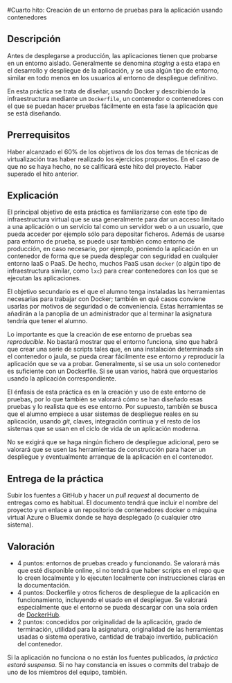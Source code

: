 #Cuarto hito: Creación de un entorno de pruebas para la aplicación usando contenedores

Descripción
-----------------

Antes de desplegarse a producción, las aplicaciones tienen que
probarse en un entorno aislado. Generalmente se denomina *staging* a
esta etapa en el desarrollo y despliegue de la aplicación, y se usa algún tipo de entorno, similar en
todo menos en los usuarios al entorno de despliegue definitivo.

En esta práctica se trata de diseñar, usando Docker y describiendo la
infraestructura mediante un `Dockerfile`, un contenedor o
contenedores con el que se puedan hacer pruebas fácilmente en esta fase la
aplicación que se está diseñando. 

Prerrequisitos
--------------------

Haber alcanzado el 60% de los objetivos de los dos temas de técnicas
de virtualización tras haber realizado los ejercicios propuestos. En
el caso de que no se haya hecho, no se calificará este hito del
proyecto. Haber superado el hito anterior.

Explicación
----------------

El principal objetivo de esta práctica es familiarizarse con este tipo
de infraestructura virtual que se usa generalmente para dar un acceso
limitado a una aplicación o un servicio tal como un servidor web o a un usuario,
que pueda acceder por ejemplo sólo para depositar ficheros. Además de
usarse para entorno de prueba, se puede usar también como entorno de
producción, en caso necesario, por ejemplo, poniendo la
aplicación en un contenedor de forma que se pueda desplegar con seguridad en cualquier
entorno IaaS o PaaS. De hecho, muchos PaaS usan `docker` (o algún tipo de
infraestructura similar, como `lxc`) para crear contenedores con los que se
ejecutan las aplicaciones. 

El objetivo secundario es el que el alumno tenga instaladas las
herramientas necesarias para trabajar con Docker; también en qué casos
conviene usarlas por motivos de seguridad o de conveniencia. Estas herramientas se
añadirán a la panoplia de un administrador que al terminar
la asignatura tendría que tener el alumno.

Lo importante es que la creación de ese entorno de pruebas sea
*reproducible*. No bastará mostrar que el entorno funciona, sino que
habrá que crear una serie de scripts tales que, en una instalación
determinada sin el contenedor o jaula, se pueda crear fácilmente ese
entorno *y* reproducir la aplicación que se va a probar. Generalmente,
si se usa un solo contenedor es suficiente con un Dockerfile. Si se
usan varios, habrá que orquestarlos usando la aplicación
correspondiente. 

El énfasis de esta práctica es en la creación y uso de este entorno de
pruebas, por lo que también se valorará cómo se han diseñado esas
pruebas y lo realista que es ese entorno. Por supuesto, también se
busca que el alumno empiece a usar sistemas de despliegue reales en su
aplicación, usando *git*, claves, integración continua y el resto de
los sistemas que se usan en el ciclo de vida de un aplicación moderna.

No se exigirá que se haga ningún fichero de despliegue adicional, pero
se valorará que se usen las herramientas de construcción para hacer un
despliegue y eventualmente arranque de la aplicación en el contenedor.

Entrega de la práctica
--------------------------------

Subir los fuentes a GitHub y hacer un *pull request* al documento de entregas como es habitual. El documento tendrá que incluir el nombre del proyecto y
un enlace a un repositorio de contenedores docker o máquina virtual
Azure o Bluemix donde se haya desplegado (o cualquier otro sistema). 

Valoración
--------------

* 4 puntos: entornos de pruebas creado y funcionando. Se valorará más que esté disponible online, si no tendrá que haber scripts en el repo que lo creen localmente y lo ejecuten localmente con instrucciones claras en la documentación. 
* 4 puntos: Dockerfile y otros ficheros de despliegue de la aplicación
  en funcionamiento, incluyendo el usado en el despliegue. Se valorará especialmente que el entorno se pueda descargar con una sola orden de [DockerHub](http://hub.docker.com). 
* 2 puntos: concedidos por originalidad de la aplicación, grado de
  terminación, utilidad para la asignatura, originalidad de las
  herramientas usadas o sistema operativo, cantidad de trabajo
  invertido, publicación del contenedor.
  
Si la aplicación no funciona o no están los fuentes publicados, *la
  práctica estará suspensa*. Si no hay constancia en issues o commits
  del trabajo de uno de los miembros del equipo, también.
